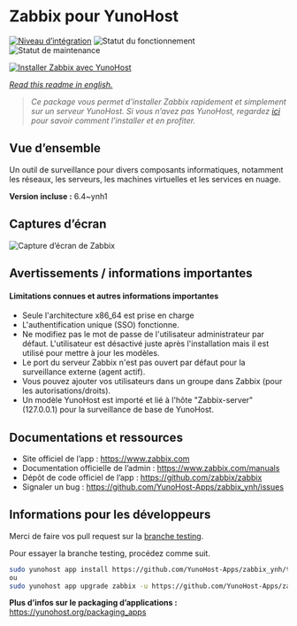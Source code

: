 <!--
N.B.: This README was automatically generated by https://github.com/YunoHost/apps/tree/master/tools/README-generator
It shall NOT be edited by hand.
-->

# Zabbix pour YunoHost

[![Niveau d’intégration](https://dash.yunohost.org/integration/zabbix.svg)](https://dash.yunohost.org/appci/app/zabbix) ![Statut du fonctionnement](https://ci-apps.yunohost.org/ci/badges/zabbix.status.svg) ![Statut de maintenance](https://ci-apps.yunohost.org/ci/badges/zabbix.maintain.svg)

[![Installer Zabbix avec YunoHost](https://install-app.yunohost.org/install-with-yunohost.svg)](https://install-app.yunohost.org/?app=zabbix)

*[Read this readme in english.](./README.md)*

> *Ce package vous permet d’installer Zabbix rapidement et simplement sur un serveur YunoHost.
Si vous n’avez pas YunoHost, regardez [ici](https://yunohost.org/#/install) pour savoir comment l’installer et en profiter.*

## Vue d’ensemble

Un outil de surveillance pour divers composants informatiques, notamment les réseaux, les serveurs, les machines virtuelles et les services en nuage.


**Version incluse :** 6.4~ynh1

## Captures d’écran

![Capture d’écran de Zabbix](./doc/screenshots/screenshot1.png)

## Avertissements / informations importantes

#### Limitations connues et autres informations importantes

* Seule l'architecture x86_64 est prise en charge
* L'authentification unique (SSO) fonctionne.
* Ne modifiez pas le mot de passe de l'utilisateur administrateur par défaut. L'utilisateur est désactivé juste après l'installation mais il est utilisé pour mettre à jour les modèles.
* Le port du serveur Zabbix n'est pas ouvert par défaut pour la surveillance externe (agent actif).
* Vous pouvez ajouter vos utilisateurs dans un groupe dans Zabbix (pour les autorisations/droits).
* Un modèle YunoHost est importé et lié à l'hôte "Zabbix-server" (127.0.0.1) pour la surveillance de base de YunoHost.
## Documentations et ressources

* Site officiel de l’app : <https://www.zabbix.com>
* Documentation officielle de l’admin : <https://www.zabbix.com/manuals>
* Dépôt de code officiel de l’app : <https://github.com/zabbix/zabbix>
* Signaler un bug : <https://github.com/YunoHost-Apps/zabbix_ynh/issues>

## Informations pour les développeurs

Merci de faire vos pull request sur la [branche testing](https://github.com/YunoHost-Apps/zabbix_ynh/tree/testing).

Pour essayer la branche testing, procédez comme suit.

``` bash
sudo yunohost app install https://github.com/YunoHost-Apps/zabbix_ynh/tree/testing --debug
ou
sudo yunohost app upgrade zabbix -u https://github.com/YunoHost-Apps/zabbix_ynh/tree/testing --debug
```

**Plus d’infos sur le packaging d’applications :** <https://yunohost.org/packaging_apps>